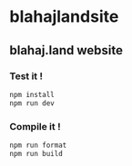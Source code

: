 # blahajlandsite
## blahaj.land website

### Test it !

```bash
npm install
npm run dev
```

### Compile it !

```bash
npm run format
npm run build
```